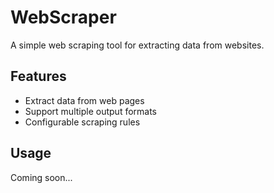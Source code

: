 # WebScraper

A simple web scraping tool for extracting data from websites.

## Features
- Extract data from web pages
- Support multiple output formats
- Configurable scraping rules

## Usage
Coming soon...